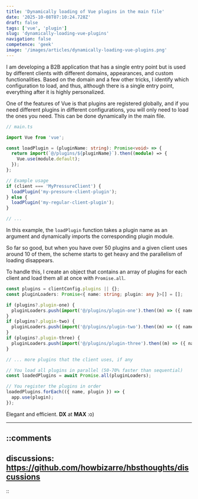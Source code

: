 ```yaml
---
title: 'Dynamically loading of Vue plugins in the main file'
date: '2025-10-08T07:10:24.728Z'
draft: false
tags: ['vue', 'plugin']
slug: 'dynamically-loading-vue-plugins'
navigation: false
competence: 'geek'
image: '/images/articles/dynamically-loading-vue-plugins.png'
---
```


I am developing a B2B application that has a single entry point but is used by different 
clients with different domains, appearances, and custom functionalities.
Based on the domain and a few other tricks, I identify which configuration to load, and thus, 
although there is a single entry point, everything after it is highly personalized.

<!--more-->

One of the features of Vue is that plugins are registered globally, and if you need 
different plugins in different configurations, you will only need to load the ones you need. 
This can be done dynamically in the main file.

```ts
// main.ts

import Vue from 'vue';

const loadPlugin = (pluginName: string): Promise<void> => {
  return import(`@/plugins/${pluginName}`).then((module) => {
    Vue.use(module.default);
  });
};

// Example usage
if (client === 'MyPressureClient') {
  loadPlugin('my-pressure-client-plugin');
} else {
  loadPlugin('my-regular-client-plugin');
}

// ...
```

In this example, the `loadPlugin` function takes a plugin name as an argument and dynamically
imports the corresponding plugin module.

So far so good, but when you have over 50 plugins and a given client uses around 10 of them,
the scheme starts to get heavy and the parallelism of loading disappears.

To handle this, I create an object that contains an array of plugins for each client
and load them all at once with `Promise.all`.

```ts
const plugins = clientConfig.plugins || {};
const pluginLoaders: Promise<{ name: string; plugin: any }>[] = [];

if (plugins?.plugin-one) {
  pluginLoaders.push(import('@/plugins/plugin-one').then((m) => ({ name: 'PluginOne', plugin: m.default })));
}
if (plugins?.plugin-two) {
  pluginLoaders.push(import('@/plugins/plugin-two').then((m) => ({ name: 'PluginTwo', plugin: m.default })));
}
if (plugins?.plugin-three) {
  pluginLoaders.push(import('@/plugins/plugin-three').then((m) => ({ name: 'PluginThree', plugin: m.default })));
}

// ... more plugins that the client uses, if any

// You load all plugins in parallel (50-70% faster than sequential)
const loadedPlugins = await Promise.all(pluginLoaders);

// You register the plugins in order
loadedPlugins.forEach(({ name, plugin }) => {
  app.use(plugin);
});
```

Elegant and efficient. **DX** at **MAX** :o)

---

::comments
---
discussions: https://github.com/howbizarre/hbsthoughts/discussions
---
::
